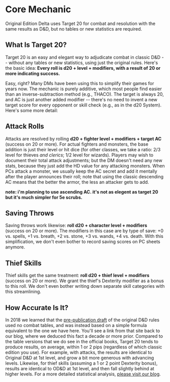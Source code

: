 # Core Mechanic

Original Edition Delta uses Target 20 for combat and resolution with the
same results as D&D, but no tables or new statistics are required.

## What Is Target 20?

Target 20 is an easy and elegant way to adjudicate combat in classic D&D
-- without any tables or new statistics, using just the original rules.
Here's the basic idea: **Every roll is d20 + level + modifiers, with a
result of 20 or more indicating success.**

Easy, right? Many DMs have been using this to simplify their games for
years now. The mechanic is purely additive, which most people find
easier than an inverse-subtraction method (e.g., THACO). The target is
always 20, and AC is just another added modifier -- there's no need to
invent a new target score for every opponent or skill check (e.g., as in
the d20 System). Here's some more detail:

## Attack Rolls

Attacks are resolved by rolling **d20 + fighter level + modifiers +
target AC** (success on 20 or more). For actual fighters and monsters,
the base addition is just their level or hit dice (for other classes, we
take a ratio: 2/3 level for thieves *and clerics*; 1/2 level for wizards).
Players may wish to document their total attack adjustments; but the DM
doesn't need any new stats, because they just add the HD value for any
attacking monsters. When PCs attack a monster, we usually keep the AC
secret and add it mentally after the player announces their roll; note
that using the classic descending AC means that the better the armor,
the less an attacker gets to add.

**note: i'm planning to use ascending AC. it's not as elegent as target 20 but it's much simpler for 5e scrubs.**

## Saving Throws

Saving throws work likewise: **roll d20 + character level + modifiers**
(success on 20 or more). The modifiers in this case are by type of save:
+0 vs. spells, +1 vs. breath, +2 vs. stone, +3 vs. wands, +4 vs. death.
With this simplification, we don't even bother to record saving scores
on PC sheets anymore.

## Thief Skills

Thief skills get the same treatment: **roll d20 + thief level +
modifiers** (success on 20 or more). We grant the thief's Dexterity
modifier as a bonus to this roll. We don't even bother writing down
separate skill categories with this streamlining.

## How Accurate Is It?

In 2018 we learned that the [pre-publication
draft](http://playingattheworld.blogspot.com/2018/09/why-did-armor-class-descend-from-9-to-2.html)
of the original D&D rules used no combat tables, and was instead based
on a simple formula equivalent to the one we have here. You\'ll see a
link from that site back to our blog, where we deduced this fact a
decade or more prior. Compared to the table versions that we do see in
the official books, Target 20 tends to produce results, on average,
within 1 or 2 pips (regardless of which classic edition you use). For
example, with attacks, the results are identical to Original D&D at 1st
level, and grow a bit more generous with advancing levels. Likewise, for
thief skills (assuming a 1 or 2 point Dexterity bonus), results are
identical to OD&D at 1st level, and then fall slightly behind at higher
levels. For a more detailed statistical analysis, [please visit our
blog](http://deltasdnd.blogspot.com/2018/02/target-20-system-accuracy.html).
